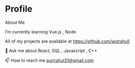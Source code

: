 # Profile
About Me

I’m currently learning Vue.js , Node

All of my projects are available at https://github.com/wizrahull

💬 Ask me about React, SQL , Javascript , C++

📫 How to reach me purirahul31@gmail.com
